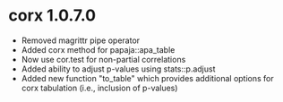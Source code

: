 # corx 1.0.7.0

* Removed magrittr pipe operator
* Added corx method for papaja::apa_table
* Now use cor.test for non-partial correlations
* Added ability to adjust p-values using stats::p.adjust
* Added new function "to_table" which provides additional options for corx tabulation (i.e., inclusion of p-values)
